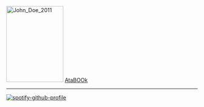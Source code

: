 <img width="150" height="200" alt="John_Doe_2011" src="https://github.com/user-attachments/assets/81098f30-51d0-4e1e-a0ff-d74703bd4b74" /> [AtaBOOk](https://campsleepinh.atabook.org/)

-------

[![spotify-github-profile](https://spotify-github-profile.kittinanx.com/api/view?uid=31aolntofja7eezo74jmie3eaa6e&cover_image=true&theme=novatorem&show_offline=false&background_color=121212&interchange=false&bar_color=000000&bar_color_cover=false)](https://github.com/kittinan/spotify-github-profile)



